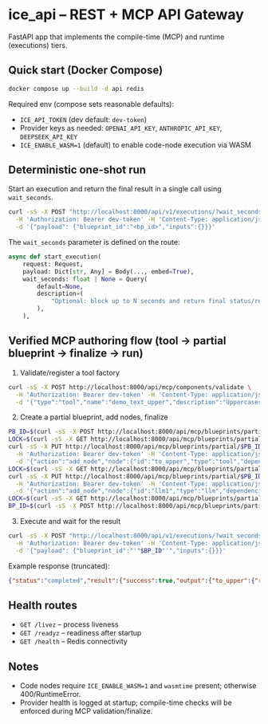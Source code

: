 # ice_api – REST + MCP API Gateway

FastAPI app that implements the compile-time (MCP) and runtime (executions) tiers.

## Quick start (Docker Compose)

```bash
docker compose up --build -d api redis
```

Required env (compose sets reasonable defaults):

- `ICE_API_TOKEN` (dev default: `dev-token`)
- Provider keys as needed: `OPENAI_API_KEY`, `ANTHROPIC_API_KEY`, `DEEPSEEK_API_KEY`
- `ICE_ENABLE_WASM=1` (default) to enable code-node execution via WASM

## Deterministic one-shot run

Start an execution and return the final result in a single call using `wait_seconds`.

```bash
curl -sS -X POST "http://localhost:8000/api/v1/executions/?wait_seconds=10" \
  -H 'Authorization: Bearer dev-token' -H 'Content-Type: application/json' \
  -d '{"payload": {"blueprint_id":"<bp_id>","inputs":{}}}'
```

The `wait_seconds` parameter is defined on the route:

```195:203:src/ice_api/api/executions.py
async def start_execution(
    request: Request,
    payload: Dict[str, Any] = Body(..., embed=True),
    wait_seconds: float | None = Query(
        default=None,
        description=(
            "Optional: block up to N seconds and return final status/result instead of an execution_id."
        ),
    ),
```

## Verified MCP authoring flow (tool → partial blueprint → finalize → run)

1) Validate/register a tool factory

```bash
curl -sS -X POST http://localhost:8000/api/mcp/components/validate \
  -H 'Authorization: Bearer dev-token' -H 'Content-Type: application/json' \
  -d '{"type":"tool","name":"demo_text_upper","description":"Uppercases input text.","tool_factory_code":"from typing import Any, Dict\nfrom ice_core.base_tool import ToolBase\n\nclass UppercaseTool(ToolBase):\n    name: str = \"demo_text_upper\"\n    description: str = \"Uppercases input text.\"\n\n    async def _execute_impl(self, text: str) -> Dict[str, Any]:\n        return {\"result\": text.upper()}\n\n\ndef create_demo_text_upper() -> UppercaseTool:\n    return UppercaseTool()\n","auto_register": true,"validate_only": false}'
```

2) Create a partial blueprint, add nodes, finalize

```bash
PB_ID=$(curl -sS -X POST http://localhost:8000/api/mcp/blueprints/partial -H 'Authorization: Bearer dev-token' -H 'Content-Type: application/json' -d 'null' | sed -n 's/.*"blueprint_id":"\([^"]\+\)".*/\1/p')
LOCK=$(curl -sS -X GET http://localhost:8000/api/mcp/blueprints/partial/$PB_ID -H 'Authorization: Bearer dev-token' -i | tr -d '\r' | awk '/^x-version-lock:/ {print $2}')
curl -sS -X PUT http://localhost:8000/api/mcp/blueprints/partial/$PB_ID \
  -H 'Authorization: Bearer dev-token' -H 'Content-Type: application/json' -H "X-Version-Lock: $LOCK" \
  -d '{"action":"add_node","node":{"id":"to_upper","type":"tool","dependencies":[],"tool_name":"demo_text_upper","tool_args":{"text":"hello world"}}}'
LOCK=$(curl -sS -X GET http://localhost:8000/api/mcp/blueprints/partial/$PB_ID -H 'Authorization: Bearer dev-token' -i | tr -d '\r' | awk '/^x-version-lock:/ {print $2}')
curl -sS -X PUT http://localhost:8000/api/mcp/blueprints/partial/$PB_ID \
  -H 'Authorization: Bearer dev-token' -H 'Content-Type: application/json' -H "X-Version-Lock: $LOCK" \
  -d '{"action":"add_node","node":{"id":"llm1","type":"llm","dependencies":["to_upper"],"model":"gpt-4o","llm_config":{"provider":"openai","model":"gpt-4o","max_tokens":64,"temperature":0.2},"prompt":"Uppercased: {{ to_upper.result }}"}}'
LOCK=$(curl -sS -X GET http://localhost:8000/api/mcp/blueprints/partial/$PB_ID -H 'Authorization: Bearer dev-token' -i | tr -d '\r' | awk '/^x-version-lock:/ {print $2}')
BP_ID=$(curl -sS -X POST http://localhost:8000/api/mcp/blueprints/partial/$PB_ID/finalize -H 'Authorization: Bearer dev-token' -H "X-Version-Lock: $LOCK" | sed -n 's/.*"blueprint_id":"\([^"]\+\)".*/\1/p')
```

3) Execute and wait for the result

```bash
curl -sS -X POST "http://localhost:8000/api/v1/executions/?wait_seconds=10" \
  -H 'Authorization: Bearer dev-token' -H 'Content-Type: application/json' \
  -d '{"payload": {"blueprint_id":"'"$BP_ID"'","inputs":{}}}'
```

Example response (truncated):

```json
{"status":"completed","result":{"success":true,"output":{"to_upper":{"result":"HELLO WORLD"},"llm1":{"response":"Lowercased: hello world","prompt":"Uppercased: HELLO WORLD","model":"gpt-4o","usage":{"total_tokens":20}}}}}
```

## Health routes

- `GET /livez` – process liveness
- `GET /readyz` – readiness after startup
- `GET /health` – Redis connectivity

## Notes

- Code nodes require `ICE_ENABLE_WASM=1` and `wasmtime` present; otherwise 400/RuntimeError.
- Provider health is logged at startup; compile-time checks will be enforced during MCP validation/finalize.
